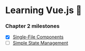 # Learning Vue.js :tada:

### Chapter 2 milestones

- [x] [Single-File Components](src/app/MyComponent.vue)
- [ ] [Simple State Management]()

